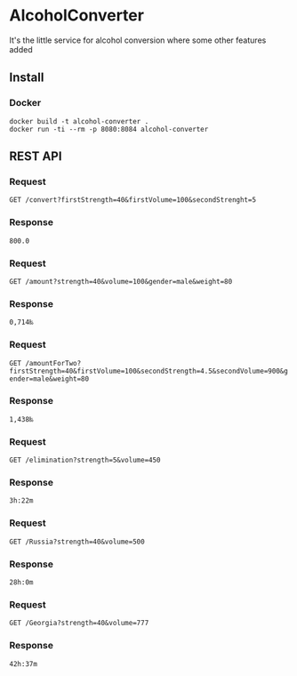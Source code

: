 # AlcoholConverter
It's the little service for alcohol conversion where some other features added

## Install
### Docker

    docker build -t alcohol-converter .     
    docker run -ti --rm -p 8080:8084 alcohol-converter

## REST API

### Request

`GET /convert?firstStrength=40&firstVolume=100&secondStrenght=5`

### Response

    800.0

### Request

`GET /amount?strength=40&volume=100&gender=male&weight=80`

### Response

    0,714‰

### Request

`GET /amountForTwo?firstStrength=40&firstVolume=100&secondStrength=4.5&secondVolume=900&gender=male&weight=80`

### Response

    1,438‰

### Request

`GET /elimination?strength=5&volume=450`

### Response

    3h:22m

### Request

`GET /Russia?strength=40&volume=500`

### Response

    28h:0m

### Request

`GET /Georgia?strength=40&volume=777`

### Response

    42h:37m
